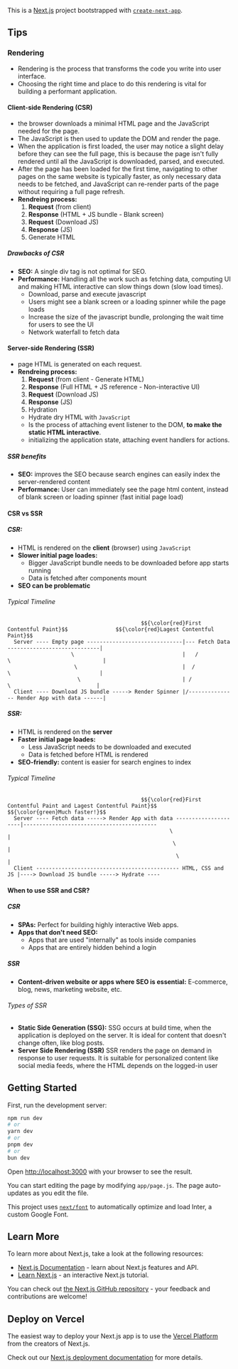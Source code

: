 This is a [Next.js](https://nextjs.org/) project bootstrapped with [`create-next-app`](https://github.com/vercel/next.js/tree/canary/packages/create-next-app).

## Tips

### Rendering

- Rendering is the process that transforms the code you write into user interface.
- Choosing the right time and place to do this rendering is vital for building a performant application.

#### Client-side Rendering (CSR)

- the browser downloads a minimal HTML page and the JavaScript needed for the page.
- The JavaScript is then used to update the DOM and render the page.
- When the application is first loaded, the user may notice a slight delay before they can see the full page, this is because the page isn't fully rendered until all the JavaScript is downloaded, parsed, and executed.
- After the page has been loaded for the first time, navigating to other pages on the same website is typically faster, as only necessary data needs to be fetched, and JavaScript can re-render parts of the page without requiring a full page refresh.
- **Rendreing process:**
  1. **Request** (from client)
  2. **Response** (HTML + JS bundle - Blank screen)
  3. **Request** (Download JS)
  4. **Response** (JS)
  5. Generate HTML

##### Drawbacks of CSR

- **SEO:** A single div tag is not optimal for SEO.
- **Performance:** Handling all the work such as fetching data, computing UI and making HTML interactive can slow things down (slow load times).
  - Download, parse and execute javascript
  - Users might see a blank screen or a loading spinner while the page loads
  - Increase the size of the javascript bundle, prolonging the wait time for users to see the UI
  - Network waterfall to fetch data

#### Server-side Rendering (SSR)

- page HTML is generated on each request.
- **Rendreing process:**
  1. **Request** (from client - Generate HTML)
  2. **Response** (Full HTML + JS reference - Non-interactive UI)
  3. **Request** (Download JS)
  4. **Response** (JS)
  5. Hydration
  - Hydrate dry HTML with `JavaScript`
  - Is the process of attaching event listener to the DOM, **to make the static HTML interactive**.
  - initializing the application state, attaching event handlers for actions.

##### SSR benefits

- **SEO:** improves the SEO because search engines can easily index the server-rendered content
- **Performance:** User can immediately see the page html content, instead of blank screen or loading spinner (fast initial page load)

#### CSR vs SSR

##### CSR:

- HTML is rendered on the **client** (browser) using `JavaScript`
- **Slower initial page loades:**
  - Bigger JavaScript bundle needs to be downloaded before app starts running
  - Data is fetched after components mount
- **SEO can be problematic**

###### Typical Timeline

```
                                          $${\color{red}First Contentful Paint}$$	            $${\color{red}Lagest Contentful Paint}$$
  Server ---- Empty page ------------------------------|--- Fetch Data -----------------------------|
                    \                                  |   /          \                             |
                     \                                 |  /            \                            |
                      \                                | /              \                           |
  Client ---- Download JS bundle -----> Render Spinner |/--------------- Render App with data ------|
```

##### SSR:

- HTML is rendered on the **server**
- **Faster initial page loades:**
  - Less JavaScript needs to be downloaded and executed
  - Data is fetched before HTML is rendered
- **SEO-friendly:** content is easier for search engines to index

###### Typical Timeline

```
                                          $${\color{red}First Contentful Paint and Lagest Contentful Paint}$$	                           $${\color{green}Much faster!}$$
  Server ---- Fetch data -----> Render App with data ---------------------|------------------------------------------
                                                   \                      |
                                                    \                     |
                                                     \                    |
  Client --------------------------------------------- HTML, CSS and JS |----> Download JS bundle -----> Hydrate ----
```

#### When to use SSR and CSR?

##### CSR

- **SPAs:** Perfect for building highly interactive Web apps.
- **Apps that don't need SEO:**
  - Apps that are used "internally" as tools inside companies
  - Apps that are entirely hidden behind a login

##### SSR

- **Content-driven website or apps where SEO is essential:** E-commerce, blog, news, marketing website, etc.

###### Types of SSR

- **Static Side Generation (SSG):** SSG occurs at build time, when the application is deployed on the server. It is ideal for content that doesn't change often, like blog posts.
- **Server Side Rendering (SSR)** SSR renders the page on demand in response to user requests. It is suitable for personalized content like social media feeds, where the HTML depends on the logged-in user

## Getting Started

First, run the development server:

```bash
npm run dev
# or
yarn dev
# or
pnpm dev
# or
bun dev
```

Open [http://localhost:3000](http://localhost:3000) with your browser to see the result.

You can start editing the page by modifying `app/page.js`. The page auto-updates as you edit the file.

This project uses [`next/font`](https://nextjs.org/docs/basic-features/font-optimization) to automatically optimize and load Inter, a custom Google Font.

## Learn More

To learn more about Next.js, take a look at the following resources:

- [Next.js Documentation](https://nextjs.org/docs) - learn about Next.js features and API.
- [Learn Next.js](https://nextjs.org/learn) - an interactive Next.js tutorial.

You can check out [the Next.js GitHub repository](https://github.com/vercel/next.js/) - your feedback and contributions are welcome!

## Deploy on Vercel

The easiest way to deploy your Next.js app is to use the [Vercel Platform](https://vercel.com/new?utm_medium=default-template&filter=next.js&utm_source=create-next-app&utm_campaign=create-next-app-readme) from the creators of Next.js.

Check out our [Next.js deployment documentation](https://nextjs.org/docs/deployment) for more details.

